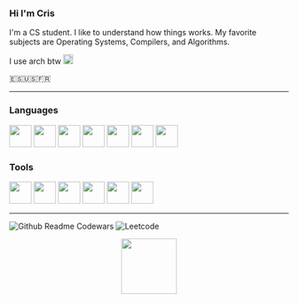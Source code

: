 <h3> Hi I'm Cris </h3>

I'm a CS student. I like to understand how things works. My favorite subjects are Operating Systems, Compilers, and Algorithms.

<p>
  I use arch btw <img src="https://cdn.jsdelivr.net/gh/devicons/devicon@latest/icons/archlinux/archlinux-original.svg" height="18"  />
</p>


<p>🇪🇸🇺🇸🇫🇷</p>

---
### Languages
<p>
<img src="https://cdn.jsdelivr.net/gh/devicons/devicon/icons/javascript/javascript-original.svg" height="40" width="40" / >
<img src="https://cdn.jsdelivr.net/gh/devicons/devicon/icons/python/python-original.svg" height="40" width="40"/>
<img src="https://cdn.jsdelivr.net/gh/devicons/devicon/icons/elm/elm-original.svg"   height="40" width="40" />
<img src="https://cdn.jsdelivr.net/gh/devicons/devicon/icons/java/java-original.svg" height="40" width="40"/>
<img src="https://cdn.jsdelivr.net/gh/devicons/devicon/icons/bash/bash-original.svg" height="40" width="40" /> 
<img src="https://cdn.jsdelivr.net/gh/devicons/devicon/icons/mysql/mysql-original-wordmark.svg"  height="40" width="40" />
<img src="https://cdn.jsdelivr.net/gh/devicons/devicon@latest/icons/csharp/csharp-original.svg" height="40" width="40" />
  </p>

### Tools
<p>
<img src="https://cdn.jsdelivr.net/gh/devicons/devicon/icons/linux/linux-original.svg" height="40" width="40" />
<img src="https://cdn.jsdelivr.net/gh/devicons/devicon/icons/vim/vim-plain.svg" height="40" width="40"  />
<img src="https://cdn.jsdelivr.net/gh/devicons/devicon/icons/git/git-original.svg" height="40" width="40"/>
<img src="https://cdn.jsdelivr.net/gh/devicons/devicon/icons/hugo/hugo-original.svg" height="40" width="40"/>
<img src="https://cdn.jsdelivr.net/gh/devicons/devicon/icons/react/react-original.svg"height="40" width="40"  />
<img src="https://cdn.jsdelivr.net/gh/devicons/devicon@latest/icons/dotnetcore/dotnetcore-original.svg" height="40" width="40" />
</p>

---
![Github Readme Codewars](https://codewars-stats-ignacio-cuadra.vercel.app/?username=CrisitoJ&theme=dark)
![Leetcode](https://leetcard.jacoblin.cool/CrisitoJ?theme=dark)
<div align="center">
<img src="https://media.tenor.com/DwS8U6FMkJ8AAAAi/sunflower-pvz.gif" width="100" />
</div>

